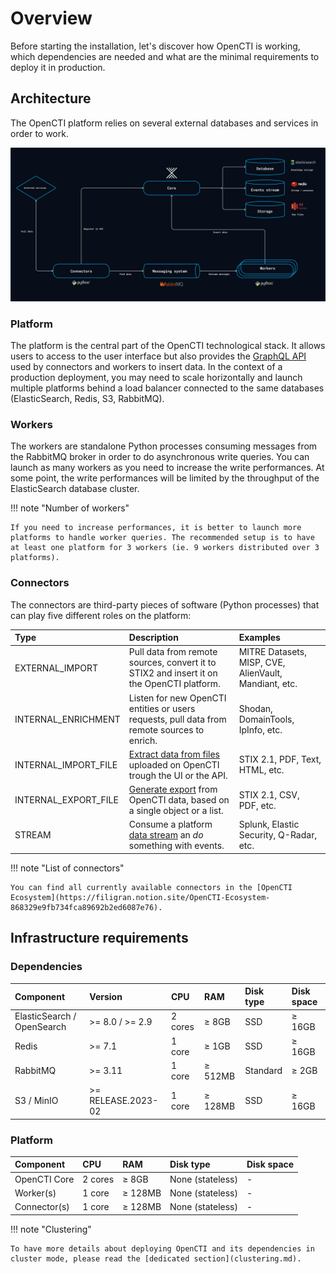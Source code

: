 # Overview

Before starting the installation, let's discover how OpenCTI is working, which dependencies are needed and what are the minimal requirements to deploy it in production.

## Architecture

The OpenCTI platform relies on several external databases and services in order to work.

![Architecture](assets/architecture.png)

### Platform

The platform is the central part of the OpenCTI technological stack. It allows users to access to the user interface but also provides the [GraphQL API](https://graphql.org) used by connectors and workers to insert data. In the context of a production deployment, you may need to scale horizontally and launch multiple platforms behind a load balancer connected to the same databases (ElasticSearch, Redis, S3, RabbitMQ).

### Workers

The workers are standalone Python processes consuming messages from the RabbitMQ broker in order to do asynchronous write queries. You can launch as many workers as you need to increase the write performances. At some point, the write performances will be limited by the throughput of the ElasticSearch database cluster.

!!! note "Number of workers"

    If you need to increase performances, it is better to launch more platforms to handle worker queries. The recommended setup is to have at least one platform for 3 workers (ie. 9 workers distributed over 3 platforms).

### Connectors

The connectors are third-party pieces of software (Python processes) that can play five different 
roles on the platform:

| Type                 | Description                                                                                       | Examples                                              |
|:---------------------|:--------------------------------------------------------------------------------------------------|:------------------------------------------------------|
| EXTERNAL_IMPORT      | Pull data from remote sources, convert it to STIX2 and insert it on the OpenCTI platform.         | MITRE Datasets, MISP, CVE, AlienVault, Mandiant, etc. |
| INTERNAL_ENRICHMENT  | Listen for new OpenCTI entities or users requests, pull data from remote sources to enrich.       | Shodan, DomainTools, IpInfo, etc.                     |
| INTERNAL_IMPORT_FILE | [Extract data from files](../usage/import-files.md) uploaded on OpenCTI trough the UI or the API. | STIX 2.1, PDF, Text, HTML, etc.                       |
| INTERNAL_EXPORT_FILE | [Generate export](../usage/export.md) from OpenCTI data, based on a single object or a list.      | STIX 2.1, CSV, PDF, etc.                              |
| STREAM               | Consume a platform [data stream](../usage/feeds.md) an _do_ something with events.                | Splunk, Elastic Security, Q-Radar, etc.               |

!!! note "List of connectors"
    
    You can find all currently available connectors in the [OpenCTI Ecosystem](https://filigran.notion.site/OpenCTI-Ecosystem-868329e9fb734fca89692b2ed6087e76).

## Infrastructure requirements

### Dependencies

| Component                  | Version            | CPU       | RAM          | Disk type                    | Disk space      |
|:---------------------------|:-------------------|:----------| :----------- | :--------------------------- | :-------------- |
| ElasticSearch / OpenSearch | >= 8.0 / >= 2.9    | 2 cores   | ≥ 8GB        | SSD                          | ≥ 16GB          |
| Redis                      | >= 7.1             | 1 core    | ≥ 1GB        | SSD                          | ≥ 16GB          |
| RabbitMQ                   | >= 3.11            | 1 core    | ≥ 512MB      | Standard                     | ≥ 2GB           |
| S3 / MinIO                 | >= RELEASE.2023-02 | 1 core    | ≥ 128MB      | SSD                          | ≥ 16GB          |


### Platform

| Component        | CPU         | RAM          | Disk type                         | Disk space      |
| :--------------- | :---------- | :----------- | :-------------------------------- | :-------------- |
| OpenCTI Core     | 2 cores     | ≥ 8GB        | None (stateless)                  | -               |
| Worker(s)        | 1 core      | ≥ 128MB      | None (stateless)                  | -               |
| Connector(s)     | 1 core      | ≥ 128MB      | None (stateless)                  | -               |

!!! note "Clustering"
    
    To have more details about deploying OpenCTI and its dependencies in cluster mode, please read the [dedicated section](clustering.md).